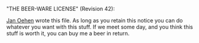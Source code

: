 "THE BEER-WARE LICENSE" (Revision 42):

[Jan Oehen]('https://github.com/Oechiih') wrote this file. As long as you retain this notice you
can do whatever you want with this stuff. If we meet some day, and you think
this stuff is worth it, you can buy me a beer in return.
